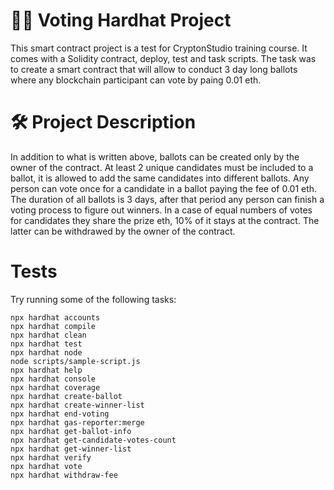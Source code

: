 # :raising_hand_man: Voting Hardhat Project

This smart contract project is a test for CryptonStudio training course. It comes with a Solidity contract, deploy, test and task scripts. The task was to create a smart contract that will allow to conduct 3 day long ballots where any blockchain participant can vote by paing 0.01 eth.

# :hammer_and_wrench: Project Description
In addition to what is written above, ballots can be created only by the owner of the contract. At least 2 unique candidates must be included to a ballot, it is allowed to add the same candidates into different ballots. Any person can vote once for a candidate in a ballot paying the fee of 0.01 eth. The duration of all ballots is 3 days, after that period any person can finish a voting process to figure out winners. In a case of equal numbers of votes for candidates they share the prize eth, 10% of it stays at the contract. The latter can be withdrawed by the owner of the contract.

# Tests

Try running some of the following tasks:

```shell
npx hardhat accounts
npx hardhat compile
npx hardhat clean
npx hardhat test
npx hardhat node
node scripts/sample-script.js
npx hardhat help
npx hardhat console                       
npx hardhat coverage
npx hardhat create-ballot
npx hardhat create-winner-list
npx hardhat end-voting 
npx hardhat gas-reporter:merge       
npx hardhat get-ballot-info
npx hardhat get-candidate-votes-count
npx hardhat get-winner-list
npx hardhat verify
npx hardhat vote
npx hardhat withdraw-fee
```
